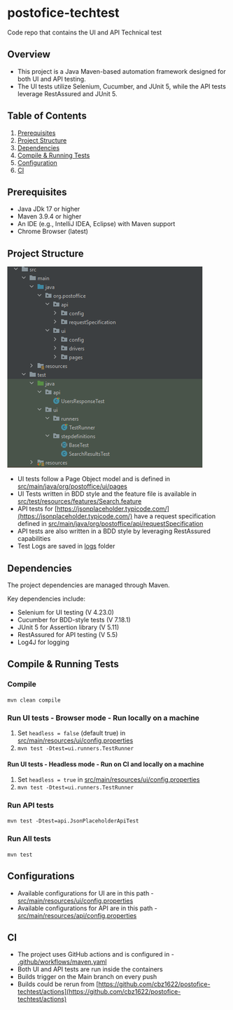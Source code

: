 # postofice-techtest
Code repo that contains the UI and API Technical test
## Overview
- This project is a Java Maven-based automation framework designed for both UI and API testing. 
- The UI tests utilize Selenium, Cucumber, and JUnit 5, while the API tests leverage RestAssured and JUnit 5. 

## Table of Contents
1. [Prerequisites]()
2. [Project Structure]()
3. [Dependencies]()
4. [Compile & Running Tests]()
5. [Configuration]()
6. [CI]()

## Prerequisites
- Java JDk 17 or higher
- Maven 3.9.4 or higher
- An IDE (e.g., IntelliJ IDEA, Eclipse) with Maven support
- Chrome Browser (latest)

## Project Structure
![img.png](img.png)

- UI tests follow a Page Object model and is defined in [src/main/java/org/postoffice/ui/pages](src/main/java/org/postoffice/ui/pages)
- UI Tests written in BDD style and the feature file is available in [src/test/resources/features/Search.feature](src/test/resources/features/Search.feature)
- API tests for [https://jsonplaceholder.typicode.com/](https://jsonplaceholder.typicode.com/) have a request specification defined in [src/main/java/org/postoffice/api/requestSpecification](src/main/java/org/postoffice/api/requestSpecification)
- API tests are also written in a BDD style by leveraging RestAssured capabilities
- Test Logs are saved in [logs](logs) folder

## Dependencies
The project dependencies are managed through Maven.

Key dependencies include:

- Selenium for UI testing (V 4.23.0)
- Cucumber for BDD-style tests (V 7.18.1)
- JUnit 5 for Assertion library (V 5.11)
- RestAssured for API testing (V 5.5)
- Log4J for logging

## Compile & Running Tests

### Compile
`mvn clean compile`

### Run UI tests - Browser mode - Run locally on a machine
1. Set `headless = false` (default true) in [src/main/resources/ui/config.properties](src/test/resources/features/Search.feature)
2. `mvn test -Dtest=ui.runners.TestRunner`

#### Run UI tests - Headless mode - Run on CI and locally on a machine 
1. Set `headless = true` in [src/main/resources/ui/config.properties](src/test/resources/features/Search.feature)
2. `mvn test -Dtest=ui.runners.TestRunner`
    
### Run API tests
`mvn test -Dtest=api.JsonPlaceholderApiTest`

### Run All tests
`mvn test`

## Configurations
- Available configurations for UI are in this path -  [src/main/resources/ui/config.properties](src/test/resources/features/Search.feature)
- Available configurations for API are in this path -  [src/main/resources/api/config.properties](src/test/resources/features/Search.feature)

## CI
- The project uses GitHub actions and is configured in - [.github/workflows/maven.yaml](.github/workflows/maven.yaml)
- Both UI and API tests are run inside the containers
- Builds trigger on the Main branch on every push
- Builds could be rerun from [https://github.com/cbz1622/postofice-techtest/actions](https://github.com/cbz1622/postofice-techtest/actions)